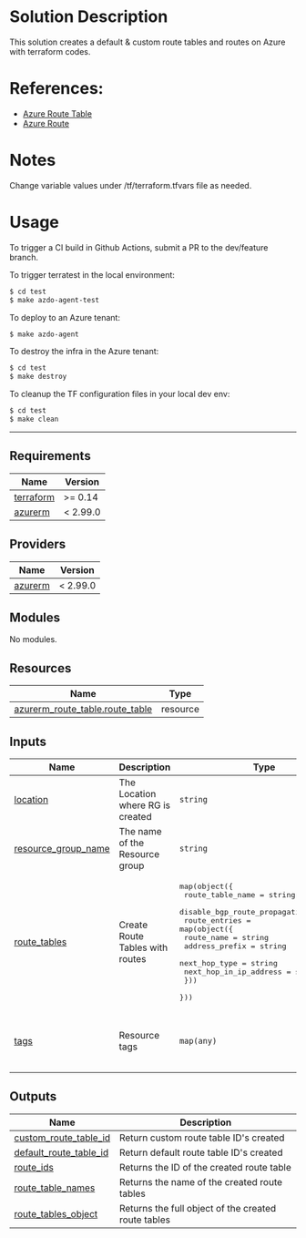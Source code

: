 # Solution Description
This solution creates a default & custom route tables and routes on Azure with terraform codes.

# References:
* [Azure Route Table](https://registry.terraform.io/providers/hashicorp/azurerm/latest/docs/resources/route_table)
* [Azure Route](https://registry.terraform.io/providers/hashicorp/azurerm/latest/docs/resources/route)

# Notes
Change variable values under /tf/terraform.tfvars file as needed. 

# Usage
To trigger a CI build in Github Actions, submit a PR to the dev/feature branch.

To trigger terratest in the local environment:
```bash
$ cd test
$ make azdo-agent-test
```

To deploy to an Azure tenant:
```bash
$ make azdo-agent
```

To destroy the infra in the Azure tenant:
```bash
$ cd test
$ make destroy
```

To cleanup the TF configuration files in your local dev env:
```bash
$ cd test
$ make clean
```

---------------

<!-- BEGINNING OF PRE-COMMIT-TERRAFORM DOCS HOOK -->
## Requirements

| Name | Version |
|------|---------|
| <a name="requirement_terraform"></a> [terraform](#requirement\_terraform) | >= 0.14 |
| <a name="requirement_azurerm"></a> [azurerm](#requirement\_azurerm) | < 2.99.0 |

## Providers

| Name | Version |
|------|---------|
| <a name="provider_azurerm"></a> [azurerm](#provider\_azurerm) | < 2.99.0 |

## Modules

No modules.

## Resources

| Name | Type |
|------|------|
| [azurerm_route_table.route_table](https://registry.terraform.io/providers/hashicorp/azurerm/latest/docs/resources/route_table) | resource |

## Inputs

| Name | Description | Type | Default | Required |
|------|-------------|------|---------|:--------:|
| <a name="input_location"></a> [location](#input\_location) | The Location where RG is created | `string` | `"westeurope"` | no |
| <a name="input_resource_group_name"></a> [resource\_group\_name](#input\_resource\_group\_name) | The name of the Resource group | `string` | `"rg-demo-westeurope-01"` | no |
| <a name="input_route_tables"></a> [route\_tables](#input\_route\_tables) | Create Route Tables with routes | <pre>map(object({<br>    route_table_name              = string<br>    disable_bgp_route_propagation = string<br>    route_entries = map(object({<br>      route_name             = string<br>      address_prefix         = string<br>      next_hop_type          = string<br>      next_hop_in_ip_address = string<br>    }))<br>  }))</pre> | `null` | no |
| <a name="input_tags"></a> [tags](#input\_tags) | Resource tags | `map(any)` | <pre>{<br>  "environment": "test",<br>  "managed_by": "terratest"<br>}</pre> | no |

## Outputs

| Name | Description |
|------|-------------|
| <a name="output_custom_route_table_id"></a> [custom\_route\_table\_id](#output\_custom\_route\_table\_id) | Return custom route table ID's created |
| <a name="output_default_route_table_id"></a> [default\_route\_table\_id](#output\_default\_route\_table\_id) | Return default route table ID's created |
| <a name="output_route_ids"></a> [route\_ids](#output\_route\_ids) | Returns the ID of the created route table |
| <a name="output_route_table_names"></a> [route\_table\_names](#output\_route\_table\_names) | Returns the name of the created route tables |
| <a name="output_route_tables_object"></a> [route\_tables\_object](#output\_route\_tables\_object) | Returns the full object of the created route tables |
<!-- END OF PRE-COMMIT-TERRAFORM DOCS HOOK -->
